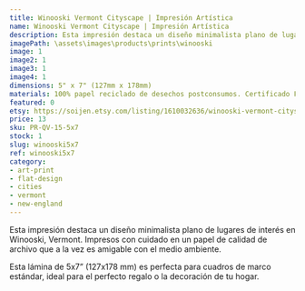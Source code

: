 ```yaml
---
title: Winooski Vermont Cityscape | Impresión Artística
name: Winooski Vermont Cityscape | Impresión Artística
description: Esta impresión destaca un diseño minimalista plano de lugares de interés en Winooski, Vermont. Impresos con cuidado en un papel de calidad de archivo que a la vez es amigable con el medio ambiente.
imagePath: \assets\images\products\prints\winooski
image: 1
image2: 1
image3: 1
image4: 1
dimensions: 5" x 7" (127mm x 178mm)
materials: 100% papel reciclado de desechos postconsumos. Certificado FSC.
featured: 0
etsy: https://soijen.etsy.com/listing/1610032636/winooski-vermont-cityscape-art-print
price: 13
sku: PR-QV-15-5x7
stock: 1
slug: winooski5x7
ref: winooski5x7
category:
- art-print
- flat-design
- cities
- vermont
- new-england
---
```

Esta impresión destaca un diseño minimalista plano de lugares de interés en Winooski, Vermont. Impresos con cuidado en un papel de calidad de archivo que a la vez es amigable con el medio ambiente.

Esta lámina de 5x7” (127x178 mm) es perfecta para cuadros de marco estándar, ideal para el perfecto regalo o la decoración de tu hogar.
